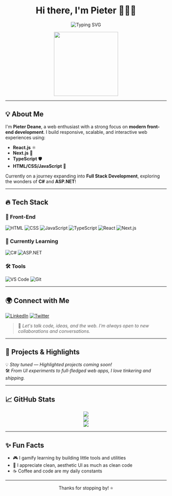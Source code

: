 <h1 align="center">Hi there, I'm Pieter 👋👨‍💻</h1>

<p align="center">
  <img src="https://readme-typing-svg.demolab.com?font=Fira+Code&size=24&pause=1000&color=00C2FF&width=435&lines=Software+Developer;Web+Craftsman;Full+Stack+in+Progress...;Lifelong+Learner" alt="Typing SVG" />
</p>

<p align="center">
  <img src="https://media.giphy.com/media/qgQUggAC3Pfv687qPC/giphy.gif" width="200"/>
</p>

---

## 💡 About Me

I'm **Pieter Deane**, a web enthusiast with a strong focus on **modern front-end development**. I build responsive, scalable, and interactive web experiences using:

- **React.js** ⚛️
- **Next.js** 🚀
- **TypeScript** 🛡️
- **HTML/CSS/JavaScript** 🎨

Currently on a journey expanding into **Full Stack Development**, exploring the wonders of **C#** and **ASP.NET**!

---

## 🔥 Tech Stack

### 🧩 Front-End
![HTML](https://img.shields.io/badge/-HTML5-E34F26?logo=html5&logoColor=white)
![CSS](https://img.shields.io/badge/-CSS3-1572B6?logo=css3&logoColor=white)
![JavaScript](https://img.shields.io/badge/-JavaScript-F7DF1E?logo=javascript&logoColor=black)
![TypeScript](https://img.shields.io/badge/-TypeScript-3178C6?logo=typescript&logoColor=white)
![React](https://img.shields.io/badge/-React-61DAFB?logo=react&logoColor=black)
![Next.js](https://img.shields.io/badge/-Next.js-000000?logo=next.js&logoColor=white)

### 🧠 Currently Learning
![C#](https://img.shields.io/badge/-C%23-239120?logo=c-sharp&logoColor=white)
![ASP.NET](https://img.shields.io/badge/-ASP.NET-512BD4?logo=dotnet&logoColor=white)

### 🛠️ Tools
![VS Code](https://img.shields.io/badge/-VS%20Code-007ACC?logo=visual-studio-code&logoColor=white)
![Git](https://img.shields.io/badge/-Git-F05032?logo=git&logoColor=white)

---

## 🌍 Connect with Me

[![LinkedIn](https://img.shields.io/badge/LinkedIn-%230077B5.svg?logo=linkedin&logoColor=white)](https://www.linkedin.com/in/pieterdeane) 
[![Twitter](https://img.shields.io/badge/Twitter-%231DA1F2.svg?logo=Twitter&logoColor=white)](https://twitter.com/pieter_deane) 

> 💬 *Let's talk code, ideas, and the web. I'm always open to new collaborations and conversations.*

---

## 🚀 Projects & Highlights

💡 _Stay tuned — Highlighted projects coming soon!_  
🛠️ _From UI experiments to full-fledged web apps, I love tinkering and shipping._

---

## 📈 GitHub Stats

<p align="center">
  <img src="https://streak-stats.demolab.com?user=Pieter1821&theme=react" />
  <br/>
  <img src="https://github-readme-stats.vercel.app/api?username=Pieter1821&show_icons=true&theme=react" />
  <br/>
  <img src="https://github-readme-stats.vercel.app/api/top-langs/?username=Pieter1821&layout=compact&theme=react" />
</p>

---

## ✨ Fun Facts

- 🎮 I gamify learning by building little tools and utilities
- 🎨 I appreciate clean, aesthetic UI as much as clean code
- ☕ Coffee and code are my daily constants

---

<p align="center">Thanks for stopping by! ⭐️</p>





